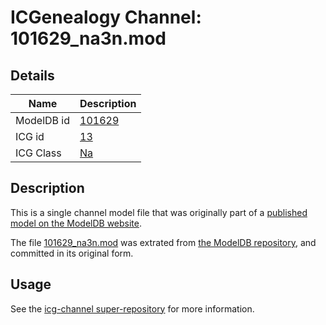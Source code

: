 # ICGenealogy Channel: 101629\_na3n.mod

## Details

Name | Description
---- | -----------
ModelDB id | [101629](http://senselab.med.yale.edu/ModelDB/ShowModel.cshtml?model=101629)
ICG id | [13](http://icg.neurotheory.ox.ac.uk/channels/2/13)
ICG Class | [Na](http://icg.neurotheory.ox.ac.uk/channels/2)

## Description

This is a single channel model file that was originally part of a [published model on the ModelDB website](http://senselab.med.yale.edu/mModelDB/ShowModel.cshtml?model=101629).

The file [101629\_na3n.mod](101629_na3n.mod) was extrated from [the ModelDB repository](http://senselab.med.yale.edu/ModelDB/ShowModel.cshtml?model=101629), and committed in its original form.

## Usage

See the [icg-channel super-repository](https://github.com/icgenealogy/icg-channels) for more information.